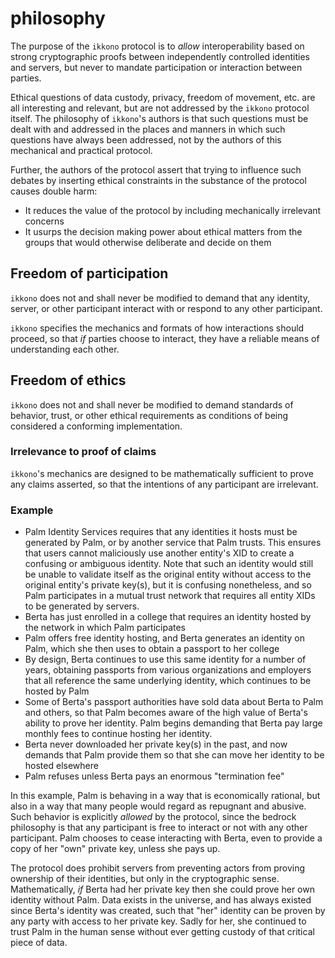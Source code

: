 # philosophy

The purpose of the `ikkono` protocol is to *allow* interoperability based on strong cryptographic proofs between independently controlled identities and servers, but never to mandate participation or interaction between parties.

Ethical questions of data custody, privacy, freedom of movement, etc. are all interesting and relevant, but are not addressed by the `ikkono` protocol itself. The philosophy of `ikkono`'s authors is that such questions must be dealt with and addressed in the places and manners in which such questions have always been addressed, not by the authors of this mechanical and practical protocol. 

Further, the authors of the protocol assert that trying to influence such debates by inserting ethical constraints in the substance of the protocol causes double harm:
- It reduces the value of the protocol by including mechanically irrelevant concerns
- It usurps the decision making power about ethical matters from the groups that would otherwise deliberate and decide on them

## Freedom of participation

`ikkono` does not and shall never be modified to demand that any identity, server, or other participant interact with or respond to any other participant.

`ikkono` specifies the mechanics and formats of how interactions should proceed, so that *if* parties choose to interact, they have a reliable means of understanding each other.

## Freedom of ethics

`ikkono` does not and shall never be modified to demand standards of behavior, trust, or other ethical requirements as conditions of being considered a conforming implementation. 

### Irrelevance to proof of claims
`ikkono`'s mechanics are designed to be mathematically sufficient to prove any claims asserted, so that the intentions of any participant are irrelevant. 

### Example

 - Palm Identity Services requires that any identities it hosts must be generated by Palm, or by another service that Palm trusts. This ensures that users cannot maliciously use another entity's XID to create a confusing or ambiguous identity. Note that such an identity would still be unable to validate itself as the original entity without access to the original entity's private key(s), but it is confusing nonetheless, and so Palm participates in a mutual trust network that requires all entity XIDs to be generated by servers.
 - Berta has just enrolled in a college that requires an identity hosted by the network in which Palm participates
 - Palm offers free identity hosting, and Berta generates an identity on Palm, which she then uses to obtain a passport to her college
 - By design, Berta continues to use this same identity for a number of years, obtaining passports from various organizations and employers that all reference the same underlying identity, which continues to be hosted by Palm
 - Some of Berta's passport authorities have sold data about Berta to Palm and others, so that Palm becomes aware of the high value of Berta's ability to prove her identity. Palm begins demanding that Berta pay large monthly fees to continue hosting her identity.
 - Berta never downloaded her private key(s) in the past, and now demands that Palm provide them so that she can move her identity to be hosted elsewhere
 - Palm refuses unless Berta pays an enormous "termination fee"

In this example, Palm is behaving in a way that is economically rational, but also in a way that many people would regard as repugnant and abusive. Such behavior is explicitly *allowed* by the protocol, since the bedrock philosophy is that any participant is free to interact or not with any other participant. Palm chooses to cease interacting with Berta, even to provide a copy of her "own" private key, unless she pays up.  

The protocol does prohibit servers from preventing actors from proving ownership of their identities, but only in the cryptographic sense. Mathematically, *if* Berta had her private key then she could prove her own identity without Palm. Data exists in the universe, and has always existed since Berta's identity was created, such that "her" identity can be proven by any party with access to her private key. Sadly for her, she continued to trust Palm in the human sense without ever getting custody of that critical piece of data.
